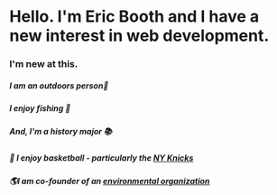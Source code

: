 
# Hello. I'm Eric Booth and I have a new interest in web development. 
### I'm new at this. 

#####  I am an outdoors person:evergreen_tree:

#####  I enjoy fishing :fishing_pole_and_fish:

#####  And, I'm a history major :books:

#####  :basketball: I enjoy basketball - particularly the [NY Knicks](https://www.nba.com/knicks) 

#####  :earth_americas:I am co-founder of an [environmental organization](https://www.instagram.com/erthcleanupcommunity/?hl=en) 
<!--
#####  :musical_note:I have attended the [Lollapalooza Music Festival](https://www.lollapalooza.com/) # (twice) 
![image](https://user-images.githubusercontent.com/113112813/189203101-4795b8d2-3fd4-4d5b-ab04-2d6a27f852bc.png) 

> ## *Music Is Our DNA*
> *With 9 stages, and 170+ bands from all over the world, every Lolla lineup makes hands wave, heads nod, and crowds holler.*

---

I like to travel.  Here is a list of states that I _**have not**_ been to:
- Alaska
- Hawaii

---
I have also learned how to insert photos.  Here is a picture of me on a whale watch boat near the Arctic Circle.
![Whale Watch small](https://user-images.githubusercontent.com/113112813/189189511-01204e64-7449-4f90-ad87-7ec79a1aa2b3.jpg)



<!--
**ericbooth906/ericbooth906** is a ✨ _special_ ✨ repository because its `README.md` (this file) appears on your GitHub profile.


Here are some ideas to get you started:
-->

